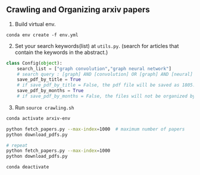 ## Crawling and Organizing arxiv papers

1. Build virtual env.

`conda env create -f env.yml`


2. Set your search keywords(list) at `utils.py`.
(search for articles that contain the keywords in the abstract.)

```python
class Config(object):
    search_list = ["graph convolution","graph neural network"]
    # search query : [graph] AND [convolution] OR [graph] AND [neural] AND [network]
    save_pdf_by_title = True
    # if save_pdf_by_title = False, the pdf file will be saved as 1805.07857v2.pdf
    save_pdf_by_months = True
    # if save_pdf_by_months = False, the files will not be organized by months. (will be organized by years.)
```

3. Run `source crawling.sh`
```sh
conda activate arxiv-env

python fetch_papers.py --max-index=1000  # maximum number of papers
python download_pdfs.py

# repeat
python fetch_papers.py --max-index=1000
python download_pdfs.py

conda deactivate
```


